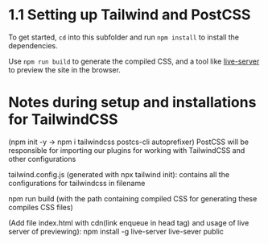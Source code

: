 # 1.1 Setting up Tailwind and PostCSS

To get started, `cd` into this subfolder and run `npm install` to install the dependencies.

Use `npm run build` to generate the compiled CSS, and a tool like [live-server](https://www.npmjs.com/package/live-server) to preview the site in the browser.

# Notes during setup and installations for TailwindCSS
(npm init -y -> npm i tailwindcss postcs-cli autoprefixer)
PostCSS will be responsible for importing our plugins for working with TailwindCSS and other configurations

tailwind.config.js (generated with npx tailwind init): contains all the configurations for tailwindcss in filename

npm run build (with the path containing compiled CSS for generating these compiles CSS files)

(Add file index.html with cdn(link enqueue in head tag) and usage of live server of previewing):
npm install -g live-server 
live-sever public